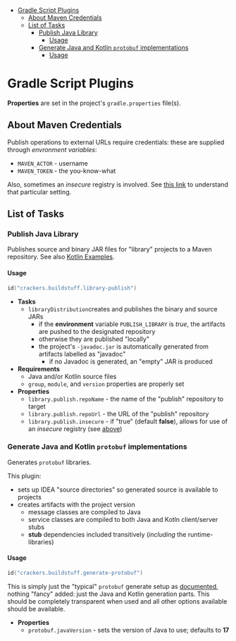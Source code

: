 <!-- TOC -->
* [Gradle Script Plugins](#gradle-script-plugins)
  * [About Maven Credentials](#about-maven-credentials)
  * [List of Tasks](#list-of-tasks)
    * [Publish Java Library](#publish-java-library)
      * [Usage](#usage)
    * [Generate Java and Kotlin `protobuf` implementations](#generate-java-and-kotlin-protobuf-implementations)
      * [Usage](#usage-1)
<!-- TOC -->

# Gradle Script Plugins

**Properties** are set in the project's `gradle.properties` file(s).

## About Maven Credentials

Publish operations to external URLs require credentials: these are supplied through _envronment variables_:

* `MAVEN_ACTOR` - username
* `MAVEN_TOKEN` - the you-know-what

Also, sometimes an _insecure_ registry is involved. See [this link](https://docs.gradle.org/7.5.1/dsl/org.gradle.api.artifacts.repositories.UrlArtifactRepository.html#org.gradle.api.artifacts.repositories.UrlArtifactRepository:allowInsecureProtocol) to understand that particular setting.

## List of Tasks

### Publish Java Library

Publishes source and binary JAR files for "library" projects to a Maven repository. See also [Kotlin Examples](Kotlin%20DSL%20Examples.md).

#### Usage

```kotlin
id("crackers.buildstuff.library-publish")
```

* **Tasks**
  * `libraryDistribution`creates and publishes the binary and source JARs
    * if the **environment** variable `PUBLISH_LIBRARY` is _true_, the artifacts are pushed to the designated repository
    * otherwise they are published "locally"
    * the project's `-javadoc.jar` is automatically generated from artifacts labelled as "javadoc"
      * if no Javadoc is generated, an "empty" JAR is produced
* **Requirements**
  * Java and/or Kotlin source files
  * `group`, `module`, and `version` properties are properly set
* **Properties**
  * `library.publish.repoName` - the name of the "publish" repository to target
  * `library.publish.repoUrl` - the URL of the "publish" repository
  * `library.publish.insecure` - if "true" (default **false**), allows for use of an _insecure_ registry (see [above](#about-maven-credentials))

### Generate Java and Kotlin `protobuf` implementations

Generates `protobuf` libraries.

This plugin:

* sets up IDEA "source directories" so generated source is available to projects
* creates artifacts with the project version
  * message classes are compiled to Java
  * service classes are compiled to both Java and Kotln client/server stubs
  * **stub** dependencies included transitively (_including_ the runtime-libraries)

#### Usage

```kotlin
id("crackers.buildstuff.generate-protobuf")
```

This is simply just the "typical" `protobuf` generate setup as [documented](https://github.com/google/protobuf-gradle-plugin), nothing "fancy" added: just the Java and Kotlin generation parts. This should be completely transparent when used and all other options available should be available.

* **Properties**
  * `protobuf.javaVersion` - sets the version of Java to use; defaults to **17** 
